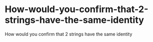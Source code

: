 # How-would-you-confirm-that-2-strings-have-the-same-identity
How would you confirm that 2 strings have the same identity
